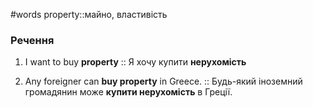 #words 
property::майно, властивість 
<!--SR:!2023-01-04,32,250-->
### Речення
1. I want to buy **property** :: Я хочу купити **нерухомість**
<!--SR:!2023-01-13,39,250-->
2. Any foreigner can **buy property** in Greece. :: Будь-який іноземний громадянин може **купити нерухомість** в Греції.
<!--SR:!2023-01-19,46,250-->